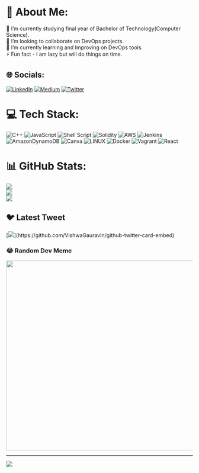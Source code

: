 # 💫 About Me:
🔭 I’m currently studying final year of Bachelor of Technology(Computer Science).<br>👯 I’m looking to collaborate on DevOps projects.<br>🌱 I’m currently learning and Improving on DevOps tools.<br>⚡ Fun fact - I am lazy but will do things on time.


## 🌐 Socials:
[![LinkedIn](https://img.shields.io/badge/LinkedIn-%230077B5.svg?logo=linkedin&logoColor=white)](https://linkedin.com/in/https://www.linkedin.com/in/mahender-p/) [![Medium](https://img.shields.io/badge/Medium-12100E?logo=medium&logoColor=white)](https://medium.com/@https://medium.com/@mahender.) [![Twitter](https://img.shields.io/badge/Twitter-%231DA1F2.svg?logo=Twitter&logoColor=white)](https://twitter.com/https://twitter.com/CryptoRover_) 

# 💻 Tech Stack:
![C++](https://img.shields.io/badge/c++-%2300599C.svg?style=plastic&logo=c%2B%2B&logoColor=white) ![JavaScript](https://img.shields.io/badge/javascript-%23323330.svg?style=plastic&logo=javascript&logoColor=%23F7DF1E) ![Shell Script](https://img.shields.io/badge/shell_script-%23121011.svg?style=plastic&logo=gnu-bash&logoColor=white) ![Solidity](https://img.shields.io/badge/Solidity-%23363636.svg?style=plastic&logo=solidity&logoColor=white) ![AWS](https://img.shields.io/badge/AWS-%23FF9900.svg?style=plastic&logo=amazon-aws&logoColor=white) ![Jenkins](https://img.shields.io/badge/jenkins-%232C5263.svg?style=plastic&logo=jenkins&logoColor=white) ![AmazonDynamoDB](https://img.shields.io/badge/Amazon%20DynamoDB-4053D6?style=plastic&logo=Amazon%20DynamoDB&logoColor=white) ![Canva](https://img.shields.io/badge/Canva-%2300C4CC.svg?style=plastic&logo=Canva&logoColor=white) ![LINUX](https://img.shields.io/badge/Linux-FCC624?style=plastic&logo=linux&logoColor=black) ![Docker](https://img.shields.io/badge/docker-%230db7ed.svg?style=plastic&logo=docker&logoColor=white) ![Vagrant](https://img.shields.io/badge/vagrant-%231563FF.svg?style=plastic&logo=vagrant&logoColor=white) ![React](https://img.shields.io/badge/react-%2320232a.svg?style=plastic&logo=react&logoColor=%2361DAFB)
# 📊 GitHub Stats:
![](https://github-readme-stats.vercel.app/api?username=MahenderPoshaboina&theme=dark&hide_border=false&include_all_commits=true&count_private=true)<br/>
![](https://github-readme-streak-stats.herokuapp.com/?user=MahenderPoshaboina&theme=dark&hide_border=false)<br/>
![](https://github-readme-stats.vercel.app/api/top-langs/?username=MahenderPoshaboina&theme=dark&hide_border=false&include_all_commits=true&count_private=true&layout=compact)

## 🐦 Latest Tweet
[![](https://gtce.itsvg.in/api?username=https://twitter.com/CryptoRover_)](https://github.com/VishwaGauravIn/github-twitter-card-embed)

### 😂 Random Dev Meme
<img src="https://rm.up.railway.app/" width="512px"/>

---
[![](https://visitcount.itsvg.in/api?id=MahenderPoshaboina&icon=4&color=9)](https://visitcount.itsvg.in)

<!-- Proudly created with GPRM ( https://gprm.itsvg.in ) -->
